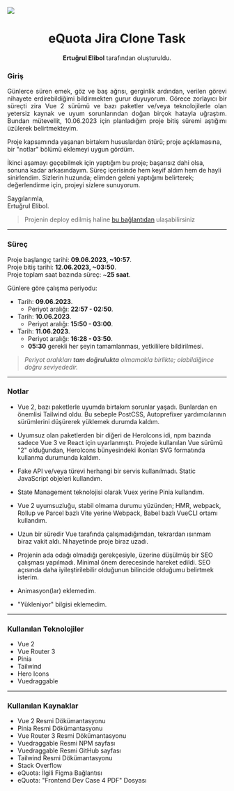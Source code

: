 ![](https://i.imgur.com/oHudhbS.png)
<h1 align="center">eQuota Jira Clone Task</h1>
<p align="center"><b>Ertuğrul Elibol</b> tarafından oluşturuldu.</p>

###  Giriş

<p align="justify">Günlerce süren emek, göz ve baş ağrısı, gerginlik ardından, verilen görevi nihayete erdirebildiğimi bildirmekten gurur duyuyorum. Görece zorlayıcı bir süreçti zira Vue 2 sürümü ve bazı paketler ve/veya teknolojilerle olan yetersiz kaynak ve uyum sorunlarından doğan birçok hatayla uğraştım. Bundan mütevellit, 10.06.2023 için planladığım proje bitiş süremi aştığımı üzülerek belirtmekteyim.

Proje kapsamında yaşanan birtakım hususlardan ötürü; proje açıklamasına, bir "notlar" bölümü eklemeyi uygun gördüm.

İkinci aşamayı geçebilmek için yaptığım bu proje; başarısız dahi olsa, sonuna kadar arkasındayım. Süreç içerisinde hem keyif aldım hem de hayli sinirlendim. Sizlerin huzunda; elimden geleni yaptığımı belirterek; değerlendirme için, projeyi sizlere sunuyorum.</p>

Saygılarımla, <br />
Ertuğrul Elibol.

> Projenin deploy edilmiş haline [bu bağlantıdan](https://equota-task.netlify.app "bu bağlantıdan") ulaşabilirsiniz
------------


###  Süreç

Proje başlangıç tarihi: **09.06.2023, ~10:57**. <br />
Proje bitiş tarihi: **12.06.2023, ~03:50**.<br />
Proje toplam saat bazında süreç: ~**25 saat**.

Günlere göre çalışma periyodu:
- Tarih: **09.06.2023**.
	-  Periyot aralığı: **22:57 - 02:50**.
- Tarih: **10.06.2023**.
	-  Periyot aralığı: **15:50 - 03:00**.
- Tarih: **11.06.2023**.
	-  Periyot aralığı: **16:28 - 03:50**.
	- **05:30** gerekli her şeyin tamamlanması, yetkililere bildirilmesi.

> *Periyot aralıkları **tam doğrulukta** olmamakla birlikte; olabildiğince doğru seviyededir.*

------------

### Notlar

- Vue 2, bazı paketlerle uyumda birtakım sorunlar yaşadı. Bunlardan en önemlisi Tailwind oldu. Bu sebeple PostCSS, Autoprefixer yardımcılarının sürümlerini düşürerek yüklemek durumda kaldım.

- Uyumsuz olan paketlerden bir diğeri de HeroIcons idi, npm bazında sadece Vue 3 ve React için uyarlanmıştı. Projede kullanılan Vue sürümü "2" olduğundan, HeroIcons bünyesindeki ikonları SVG formatında kullanma durumunda kaldım.

- Fake API ve/veya türevi herhangi bir servis kullanılmadı. Static JavaScript objeleri kullandım.

- State Management teknolojisi olarak Vuex yerine Pinia kullandım.

- Vue 2 uyumsuzluğu, stabil olmama durumu yüzünden; HMR, webpack, Rollup ve Parcel bazlı Vite yerine Webpack, Babel bazlı VueCLI ortamı kullandım.

- Uzun bir süredir Vue tarafında çalışmadığımdan, tekrardan ısınmam biraz vakit aldı. Nihayetinde proje biraz uzadı.

- Projenin ada odağı olmadığı gerekçesiyle, üzerine düşülmüş bir SEO çalışması yapılmadı. Minimal önem derecesinde hareket edildi. SEO açısında daha iyileştirilebilir olduğunun bilincide olduğumu belirtmek isterim.

- Animasyon(lar) eklemedim.

- "Yükleniyor" bilgisi eklemedim.

------------


###  Kullanılan Teknolojiler

- Vue 2
- Vue Router 3
- Pinia
- Tailwind
- Hero Icons
- Vuedraggable

------------


### Kullanılan Kaynaklar

- Vue 2 Resmi Dökümantasyonu
- Pinia Resmi Dökümantasyonu
- Vue Router 3 Resmi Dökümantasyonu
- Vuedraggable Resmi NPM sayfası
- Vuedraggable Resmi GitHub sayfası
- Tailwind Resmi Dökümantasyonu
- Stack Overflow
- eQuota: İlgili Figma Bağlantısı
- eQuota: "Frontend Dev Case 4 PDF" Dosyası
